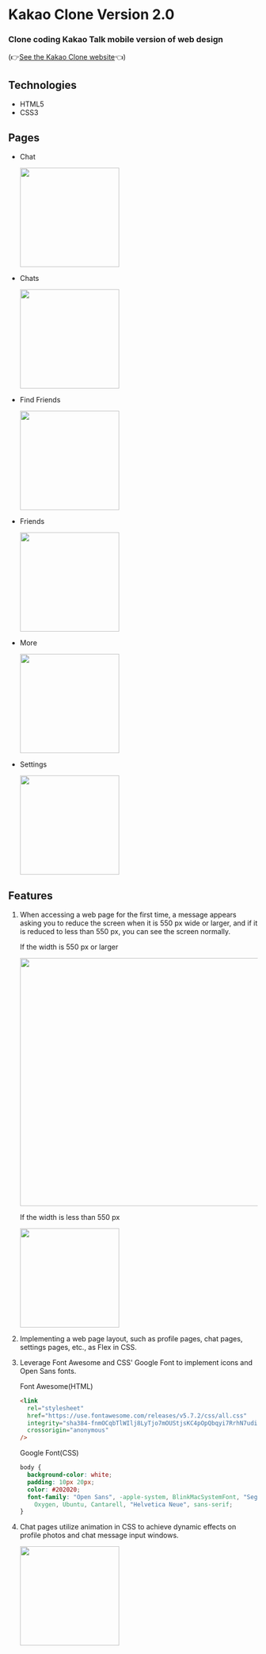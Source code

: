 # Kakao Clone Version 2.0

### Clone coding Kakao Talk mobile version of web design

(👉[See the Kakao Clone website](https://kimhscom.github.io/kakao-clone-v2/)👈)

## Technologies

- HTML5
- CSS3

## Pages

- Chat

  <kbd><img width="200" src="https://user-images.githubusercontent.com/47877911/88355829-dfb71300-cda0-11ea-8fbb-d1ffea9761fc.png"></kbd>

- Chats

  <kbd><img width="200" src="https://user-images.githubusercontent.com/47877911/88356071-91eeda80-cda1-11ea-84e6-352e3ec4b4c9.png"></kbd>

- Find Friends

  <kbd><img width="200" src="https://user-images.githubusercontent.com/47877911/88356140-c95d8700-cda1-11ea-8c6d-b9b8300da342.png"></kbd>

- Friends

  <kbd><img width="200" src="https://user-images.githubusercontent.com/47877911/88356185-f9a52580-cda1-11ea-9d11-8baa11170eae.png"></kbd>

- More

  <kbd><img width="200" src="https://user-images.githubusercontent.com/47877911/88356355-7a642180-cda2-11ea-9197-7a03ddcf62f3.png"></kbd>

- Settings

  <kbd><img width="200" src="https://user-images.githubusercontent.com/47877911/88356401-a54e7580-cda2-11ea-8bc4-e8510ebe0ee6.png"></kbd>

## Features

1. When accessing a web page for the first time, a message appears asking you to reduce the screen when it is 550 px wide or larger, and if it is reduced to less than 550 px, you can see the screen normally.

   If the width is 550 px or larger

   <img width="500" src="https://user-images.githubusercontent.com/47877911/88359968-830f2480-cdaf-11ea-9584-82a2df1dd87c.png">

   If the width is less than 550 px

   <kbd><img width="200" src="https://user-images.githubusercontent.com/47877911/88355829-dfb71300-cda0-11ea-8fbb-d1ffea9761fc.png"></kbd>

2. Implementing a web page layout, such as profile pages, chat pages, settings pages, etc., as Flex in CSS.

3. Leverage Font Awesome and CSS' Google Font to implement icons and Open Sans fonts.

   Font Awesome(HTML)

   ```html
   <link
     rel="stylesheet"
     href="https://use.fontawesome.com/releases/v5.7.2/css/all.css"
     integrity="sha384-fnmOCqbTlWIlj8LyTjo7mOUStjsKC4pOpQbqyi7RrhN7udi9RwhKkMHpvLbHG9Sr"
     crossorigin="anonymous"
   />
   ```

   Google Font(CSS)

   ```css
   body {
     background-color: white;
     padding: 10px 20px;
     color: #202020;
     font-family: "Open Sans", -apple-system, BlinkMacSystemFont, "Segoe UI", Roboto,
       Oxygen, Ubuntu, Cantarell, "Helvetica Neue", sans-serif;
   }
   ```

4. Chat pages utilize animation in CSS to achieve dynamic effects on profile photos and chat message input windows.

   <kbd><img width="200" src="https://user-images.githubusercontent.com/47877911/88361443-e733e780-cdb3-11ea-89d3-d8e8909c21eb.gif"></kbd>
